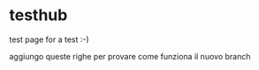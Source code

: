 # testhub
test page for a test :-)

aggiungo queste righe per provare
come funziona il nuovo branch
